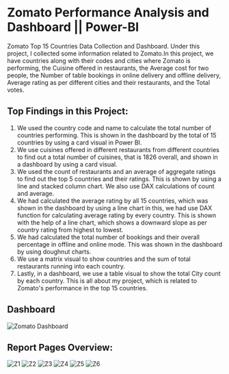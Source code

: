 # Zomato Performance Analysis and Dashboard || Power-BI


Zomato Top 15 Countries Data Collection and Dashboard.
Under this project, I collected some information related to Zomato.In this project, we have countries along with their codes and cities where Zomato is performing, the Cuisine offered in restaurants, the Average cost for two people, the Number of table bookings in online delivery and offline delivery, Average rating as per different cities and their restaurants, and the Total votes.
## Top Findings in this Project:
1. We used the country code and name to calculate the total number of countries performing. This is shown in the dashboard by the total of 15 countries by using a card visual in Power BI.
2. We use cuisines offered in different restaurants from different countries to find out a total number of cuisines, that is 1826 overall, and shown in a dashboard by using a card visual.
3. We used the count of restaurants and an average of aggregate ratings to find out the top 5 countries and their ratings. This is shown by using a line and stacked column chart. We also use DAX calculations of count and average.
4. We had calculated the average rating by all 15 countries, which was shown in the dashboard by using a line chart in this, we had use DAX function for calculating average rating by every country. This is shown with the help of a line chart, which shows a downward slope as per country rating from highest to lowest.
5. We had calculated the total number of bookings and their overall percentage in offline and online mode. This was shown in the dashboard by using doughnut charts.
6. We use a matrix visual to show countries and the sum of total restaurants running into each country.
7. Lastly, in a dashboard, we use a table visual to show the total City count by each country.
This is all about my project, which is related to Zomato's performance in the top 15 countries.
## Dashboard
![Zomato Dashboard](https://github.com/user-attachments/assets/eff24c9b-ede4-4337-b7c5-4523e1301a23)

## Report Pages Overview:
![Z1](https://github.com/user-attachments/assets/be33923c-e717-4302-a2c6-1ac66706ca07)
![Z2](https://github.com/user-attachments/assets/46c22c9f-26ff-4447-aed5-fb9f9591a72b)
![Z3](https://github.com/user-attachments/assets/46220278-7a8d-44e7-a29c-2a285059277f)
![Z4](https://github.com/user-attachments/assets/cbca9b40-2c8a-419e-9eb5-71a1b253441e)
![Z5](https://github.com/user-attachments/assets/9087913b-bd6a-4c10-a8ea-932a29d32185)
![Z6](https://github.com/user-attachments/assets/6d63dfa6-7d6a-4e9b-bf57-984ae0644ba0)


